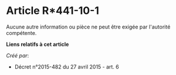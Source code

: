 # Article R*441-10-1

Aucune autre information ou pièce ne peut être exigée par l'autorité compétente.

**Liens relatifs à cet article**

_Créé par_:

  - Décret n°2015-482 du 27 avril 2015 - art. 6
